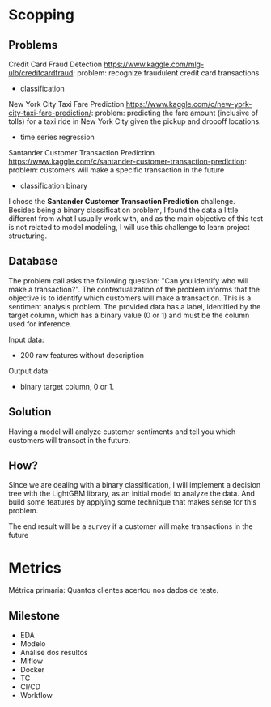 # Scopping

## Problems

Credit Card Fraud Detection
https://www.kaggle.com/mlg-ulb/creditcardfraud:
problem: recognize fraudulent credit card transactions
 * classification

New York City Taxi Fare Prediction
https://www.kaggle.com/c/new-york-city-taxi-fare-prediction/:
problem: predicting the fare amount (inclusive of tolls) for a taxi ride in New York City given the pickup and dropoff locations.
 * time series regression

Santander Customer Transaction Prediction
https://www.kaggle.com/c/santander-customer-transaction-prediction:
problem: customers will make a specific transaction in the future
 * classification binary

I chose the **Santander Customer Transaction Prediction** challenge. Besides being a binary classification problem, I found the data a little different from what I usually work with, and as the main objective of this test is not related to model modeling, I will use this challenge to learn project structuring.

## Database

The problem call asks the following question: "Can you identify who will make a transaction?". The contextualization of the problem informs that the objective is to identify which customers will make a transaction.
This is a sentiment analysis problem. The provided data has a label, identified by the target column, which has a binary value (0 or 1) and must be the column used for inference.

Input data:
 * 200 raw features without description

Output data:
 * binary target column, 0 or 1.

## Solution

Having a model will analyze customer sentiments and tell you which customers will transact in the future.

## How?

Since we are dealing with a binary classification, I will implement a decision tree with the LightGBM library, as an initial model to analyze the data.
And build some features by applying some technique that makes sense for this problem.

The end result will be a survey if a customer will make transactions in the future

# Metrics 

Métrica primaria: Quantos clientes acertou nos dados de teste.

## Milestone

* EDA
* Modelo
* Análise dos resultos
* Mlflow
* Docker
* TC
* CI/CD
* Workflow
